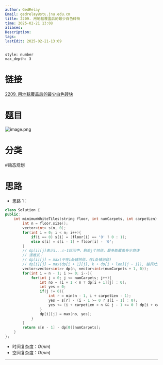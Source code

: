```yaml
---
author: GedRelay
Email: gedrelay@stu.jnu.edu.cn
title: 2209. 用地毯覆盖后的最少白色砖块
time: 2025-02-21 13:08
aliases: 
Description: 
tags: 
lastEdit: 2025-02-21-13:09
---
```


```toc
style: number
max_depth: 3
```

# 链接
[2209. 用地毯覆盖后的最少白色砖块](https://leetcode.cn/problems/minimum-white-tiles-after-covering-with-carpets/) 

# 题目
![image.png](https://ged-pic-bed.oss-cn-guangzhou.aliyuncs.com/img/202502211308279.png)


# 分类
#动态规划 

# 思路
- 思路 1：


```cpp
class Solution {
public:
    int minimumWhiteTiles(string floor, int numCarpets, int carpetLen) {
        int n = floor.size();
        vector<int> s(n, 0);
        for(int i = 0; i < n; i++){
            if(i == 0) s[i] = (floor[i] == '0' ? 0 : 1);
            else s[i] = s[i - 1] + floor[i] - '0';
        }
        // dp[i][j]表示i...n-1区间中，剩余j个地毯，最多能覆盖多少白块
        // 递推式：
        // dp[i][j] = max(不在i处铺地毯，在i处铺地毯)
        // dp[i][j] = max(dp[i + 1][j], k + dp[i + len][j - 1]), 越界处值为0
        vector<vector<int>> dp(n, vector<int>(numCarpets + 1, 0));
        for(int i = n - 1; i >= 0; i--){
            for(int j = 0; j <= numCarpets; j++){
                int no = (i + 1 < n ? dp[i + 1][j] : 0);
                int yes = 0;
                if(j != 0){
                    int r = min(n - 1, i + carpetLen - 1);
                    yes = s[r] - (i - 1 >= 0 ? s[i - 1] : 0);
                    yes += (i + carpetLen < n && j - 1 >= 0 ? dp[i + carpetLen][j - 1] : 0);
                }
                dp[i][j] = max(no, yes);
            }
        }
        return s[n - 1] - dp[0][numCarpets];
    }
};
```


- 时间复杂度：${O\left( nm \right)  }$ 
- 空间复杂度：${O\left( nm \right)  }$ 


---

